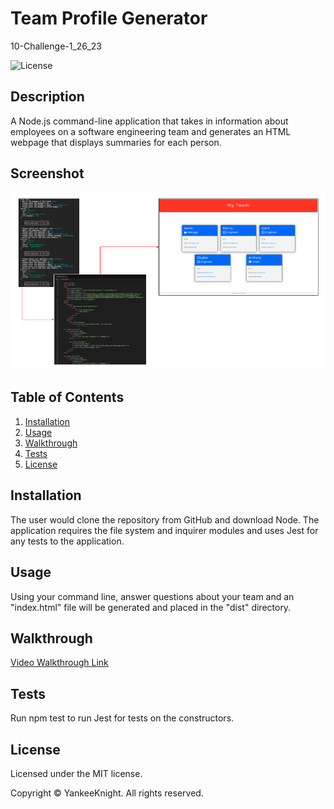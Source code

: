 # Team Profile Generator
10-Challenge-1_26_23

![License](https://img.shields.io/badge/license-MIT-blue.svg)

## Description
A Node.js command-line application that takes in information about employees on a software engineering team and generates an HTML webpage that displays summaries for each person.

## Screenshot
![Screenshot of Process Flow](./assets/images/screenshot.png)

## Table of Contents
1. [Installation](#installation)
2. [Usage](#usage)
3. [Walkthrough](#walkthrough)
4. [Tests](#tests)
5. [License](#license)

## Installation
The user would clone the repository from GitHub and download Node. The application requires the file system and inquirer modules and uses Jest for any tests to the application.

## Usage
Using your command line, answer questions about your team and an "index.html" file will be generated and placed in the "dist" directory.

## Walkthrough
[Video Walkthrough Link](https://drive.google.com/file/d/14a8OyqrL1yTz0lcOzibFEf7nHMMMiOzc/view?usp=share_link)

## Tests
Run npm test to run Jest for tests on the constructors.

## License

Licensed under the MIT license.

Copyright © YankeeKnight. All rights reserved.